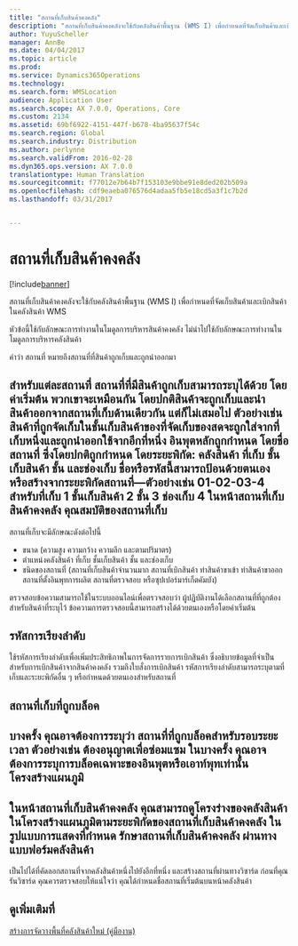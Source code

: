 ```yaml
---
title: "สถานที่เก็บสินค้าคงคลัง"
description: "สถานที่เก็บสินค้าคงคลังจะใช้กับคลังสินค้าพื้นฐาน (WMS I) เพื่อกำหนดที่จัดเก็บสินค้าและเบิกสินค้าในคลังสินค้า WMS"
author: YuyuScheller
manager: AnnBe
ms.date: 04/04/2017
ms.topic: article
ms.prod: 
ms.service: Dynamics365Operations
ms.technology: 
ms.search.form: WMSLocation
audience: Application User
ms.search.scope: AX 7.0.0, Operations, Core
ms.custom: 2134
ms.assetid: 69bf6922-4151-447f-b678-4ba95637f54c
ms.search.region: Global
ms.search.industry: Distribution
ms.author: perlynne
ms.search.validFrom: 2016-02-28
ms.dyn365.ops.version: AX 7.0.0
translationtype: Human Translation
ms.sourcegitcommit: f77012e7b64b7f153103e9bbe91e8ded202b509a
ms.openlocfilehash: cdf9eaeba076576d4adaa5fb5e18cd5a3f1c7b2d
ms.lasthandoff: 03/31/2017


---
```


# <a name="inventory-locations"></a>สถานที่เก็บสินค้าคงคลัง

[!include[banner](../includes/banner.md)]


สถานที่เก็บสินค้าคงคลังจะใช้กับคลังสินค้าพื้นฐาน (WMS I) เพื่อกำหนดที่จัดเก็บสินค้าและเบิกสินค้าในคลังสินค้า WMS

หัวข้อนี้ใช้กับลักษณะการทำงานในโมดูลการบริหารสินค้าคงคลัง ไม่นำไปใช้กับลักษณะการทำงานในโมดูลการบริหารคลังสินค้า

คำว่า สถานที่ หมายถึงสถานที่ที่สินค้าถูกเก็บและถูกนำออกมา

สำหรับแต่ละสถานที่ สถานที่ที่มีสินค้าถูกเก็บสามารถระบุได้ด้วย โดยค่าเริ่มต้น พวกเขาจะเหมือนกัน โดยปกติสินค้าจะถูกเก็บและนำสินค้าออกจากสถานที่เก็บด้านเดียวกัน แต่ก็ไม่เสมอไป ตัวอย่างเช่น สินค้าที่ถูกจัดเก็บในชั้นเก็บสินค้าของที่จัดเก็บของสดจะถูกใส่จากที่เก็บหนึ่งและถูกนำออกใช้จากอีกที่หนึ่ง อินพุตหลักถูกกำหนด โดยชื่อสถานที่ ซึ่งโดยปกติถูกกำหนด โดยระยะพิกัด: คลังสินค้า ที่เก็บ ชั้นเก็บสินค้า ชั้น และช่องเก็บ ชื่อหรือรหัสนี้สามารถป้อนด้วยตนเอง หรือสร้างจากระยะพิกัดสถานที่—ตัวอย่างเช่น 01-02-03-4 สำหรับที่เก็บ 1 ชั้นเก็บสินค้า 2 ชั้น 3 ช่องเก็บ 4 ในหน้าสถานที่เก็บสินค้าคงคลัง
คุณสมบัติของสถานที่เก็บ
-------------------

สถานที่เก็บจะมีลักษณะดังต่อไปนี้
-   ขนาด (ความสูง ความกว้าง ความลึก และตามปริมาตร)
-   ตำแหน่งคลังสินค้า ที่เก็บ ชั้นเก็บสินค้า ชั้น และช่องเก็บ
-   ชนิดของสถานที่ (สถานที่เก็บสินค้าจำนวนมาก สถานที่เบิกสินค้า ท่าสินค้าขาเข้า ท่าสินค้าขาออก สถานที่ตั้งอินพุทการผลิต สถานที่ตรวจสอบ หรือซุปเปอร์มาร์เก็ตคัมบัง)

ตรวจสอบข้อความสามารถใช้ในระบบออนไลน์เพื่อตรวจสอบว่า ผู้ปฏิบัติงานได้เลือกสถานที่ที่ถูกต้องสำหรับสินค้าที่ระบุไว้ ข้อความการตรวจสอบนี้สามารถสร้างได้ด้วยตนเองหรือโดยค่าเริ่มต้น

## <a name="sort-codes"></a>รหัสการเรียงลำดับ
ใช้รหัสการเรียงลำดับเพื่อเพิ่มประสิทธิภาพในการจัดการรายการเบิกสินค้า ซึ่งอธิบายข้อมูลที่จำเป็นสำหรับการเบิกสินค้าจากสินค้าคงคลัง รวมถึงใบสั่งการเบิกสินค้า รหัสการเรียงลำดับสามารถระบุตามที่เก็บและระยะพิกัดอื่น ๆ หรือกำหนดด้วยตนเองสำหรับสถานที่

## <a name="blocked-locations"></a>สถานที่เก็บที่ถูกบล็อค
บางครั้ง คุณอาจต้องการระบุว่า สถานที่ที่ถูกบล็อคสำหรับรอบระยะเวลา ตัวอย่างเช่น ต้องอนุญาตเพื่อซ่อมแซม ในบางครั้ง คุณอาจต้องการระบุการบล็อคเฉพาะของอินพุตหรือเอาท์พุทเท่านั้น
โครงสร้างแผนภูมิ
--------------

ในหน้าสถานที่เก็บสินค้าคงคลัง คุณสามารถดูโครงร่างของคลังสินค้าในโครงสร้างแผนภูมิตามระยะพิกัดของสถานที่เก็บสินค้าคงคลัง ในรูปแบบการแสดงที่กำหนด
รักษาสถานที่เก็บสินค้าคงคลัง ผ่านทางแบบฟอร์มคลังสินค้า
---------------------------------------------------

เป็นไปได้ที่คัดลอกสถานที่จากคลังสินค้าหนึ่งไปยังอีกที่หนึ่ง และสร้างสถานที่ผ่านทางวิซาร์ด ก่อนที่คุณรันวิซาร์ด คุณควรตรวจสอบให้แน่ใจว่า คุณได้กำหนดชื่อสถานที่เริ่มต้นบนหน้าคลังสินค้า



<a name="see-also"></a>ดูเพิ่มเติมที่
--------

[สร้างการจัดวางพื้นที่คลังสินค้าใหม่ (คู่มืองาน)](https://ax.help.dynamics.com/en/wiki/create-a-new-warehouse-layout/)




